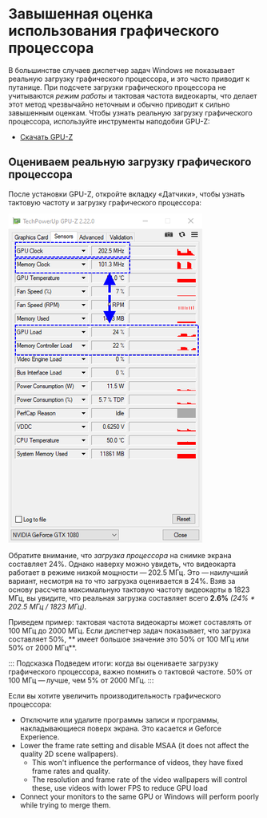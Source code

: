 # Завышенная оценка использования графического процессора

В большинстве случаев диспетчер задач Windows не показывает реальную загрузку графического процессора, и это часто приводит к путанице. При подсчете загрузки графического процессора не учитываются *режим работы* и тактовая частота видеокарты, что делает этот метод чрезвычайно неточным и обычно приводит к сильно завышенным оценкам. Чтобы узнать реальную загрузку графического процессора, используйте инструменты наподобии GPU-Z:

* [Скачать GPU-Z](https://www.techpowerup.com/gpuz/)

## Оцениваем реальную загрузку графического процессора

После установки GPU-Z, откройте вкладку «Датчики», чтобы узнать тактовую частоту и загрузку графического процессора:

![Real GPU usage](./gpuz.png)

Обратите внимание, что *загрузка процессора* на снимке экрана составляет 24%. Однако наверху можно увидеть, что видеокарта работает в режиме низкой мощности — 202.5 МГц. Это — наилучший вариант, несмотря на то что загрузка оценивается в 24%. Взяв за основу рассчета максимальную тактовую частоту видеокарты в 1823 МГц, вы увидите, что реальная загрузка составляет всего **2.6%** *(24% * 202.5 МГц / 1823 МГц)*.

Приведем пример: тактовая частота видеокарты может составлять от 100 МГц до 2000 МГц. Если диспетчер задач показывает, что загрузка составляет 50%, ** имеет большое значение это 50% от 100 МГц или 50% от 2000 МГц**.

::: Подсказка Подведем итоги: когда вы оцениваете загрузку графического процессора, важно помнить о тактовой частоте. 50% от 100 МГц — лучше, чем 5% от 2000 МГц. :::

Если вы хотите увеличить производительность графического процессора:

* Отключите или удалите программы записи и программы, накладывающиеся поверх экрана. Это касается и Geforce Experience.
* Lower the frame rate setting and disable MSAA (it does not affect the quality 2D scene wallpapers).
    * This won't influence the performance of videos, they have fixed frame rates and quality.
    * The resolution and frame rate of the video wallpapers will control these, use videos with lower FPS to reduce GPU load
* Connect your monitors to the same GPU or Windows will perform poorly while trying to merge them.